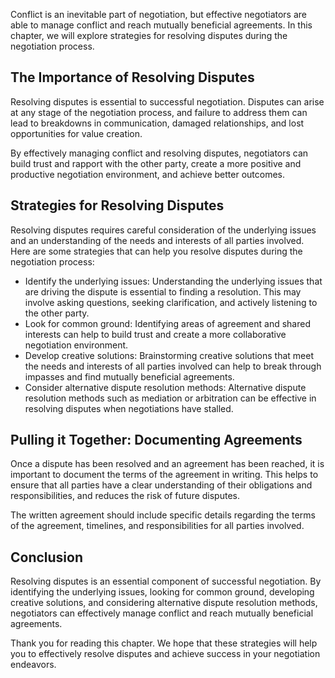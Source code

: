 
Conflict is an inevitable part of negotiation, but effective negotiators are able to manage conflict and reach mutually beneficial agreements. In this chapter, we will explore strategies for resolving disputes during the negotiation process.

The Importance of Resolving Disputes
------------------------------------

Resolving disputes is essential to successful negotiation. Disputes can arise at any stage of the negotiation process, and failure to address them can lead to breakdowns in communication, damaged relationships, and lost opportunities for value creation.

By effectively managing conflict and resolving disputes, negotiators can build trust and rapport with the other party, create a more positive and productive negotiation environment, and achieve better outcomes.

Strategies for Resolving Disputes
---------------------------------

Resolving disputes requires careful consideration of the underlying issues and an understanding of the needs and interests of all parties involved. Here are some strategies that can help you resolve disputes during the negotiation process:

* Identify the underlying issues: Understanding the underlying issues that are driving the dispute is essential to finding a resolution. This may involve asking questions, seeking clarification, and actively listening to the other party.
* Look for common ground: Identifying areas of agreement and shared interests can help to build trust and create a more collaborative negotiation environment.
* Develop creative solutions: Brainstorming creative solutions that meet the needs and interests of all parties involved can help to break through impasses and find mutually beneficial agreements.
* Consider alternative dispute resolution methods: Alternative dispute resolution methods such as mediation or arbitration can be effective in resolving disputes when negotiations have stalled.

Pulling it Together: Documenting Agreements
-------------------------------------------

Once a dispute has been resolved and an agreement has been reached, it is important to document the terms of the agreement in writing. This helps to ensure that all parties have a clear understanding of their obligations and responsibilities, and reduces the risk of future disputes.

The written agreement should include specific details regarding the terms of the agreement, timelines, and responsibilities for all parties involved.

Conclusion
----------

Resolving disputes is an essential component of successful negotiation. By identifying the underlying issues, looking for common ground, developing creative solutions, and considering alternative dispute resolution methods, negotiators can effectively manage conflict and reach mutually beneficial agreements.

Thank you for reading this chapter. We hope that these strategies will help you to effectively resolve disputes and achieve success in your negotiation endeavors.
